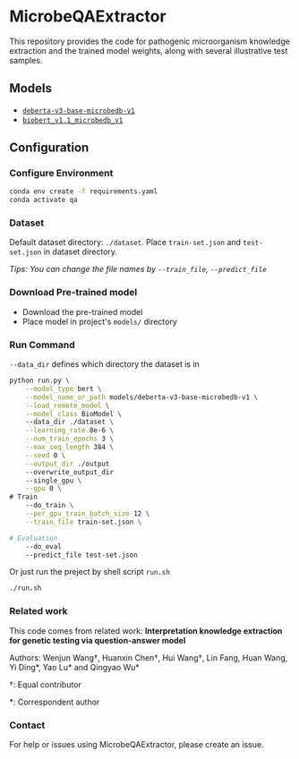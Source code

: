 # MicrobeQAExtractor

This repository provides the code for pathogenic microorganism knowledge extraction and the trained model weights, along with several illustrative test samples.

## Models
- [`deberta-v3-base-microbedb-v1`](https://drive.google.com/drive/folders/1t8Q6P_6WsSn6XRP9TZXBzaU5w_mgN0TK?usp=drive_link)
- [`biobert_v1.1_microbedb_v1`](https://drive.google.com/drive/folders/1ZMQ90Bx1cNxQbIKaGyCrRZW9HSWWBMoM?usp=drive_link)

## Configuration

### Configure Environment
```bash
conda env create -f requirements.yaml
conda activate qa
```

<!-- ### Additional Requirements
- Transforms
- pandas : Transforms the SQuAD prediction file into the BioASQ format (`pip install pandas`)
- tensorboardX : SummaryWriter module (`pip install tensorboardX`) -->

### Dataset
Default dataset directory: `./dataset`. 
Place `train-set.json` and `test-set.json` in dataset directory.

*Tips: You can change the file names by `--train_file`, `--predict_file`*

### Download Pre-trained model
- Download the pre-trained model
- Place model in project's `models/` directory

### Run Command
`--data_dir` defines which directory the dataset is in
```bash
python run.py \
    --model_type bert \
    --model_name_or_path models/deberta-v3-base-microbedb-v1 \
    --load_remote_model \
    --model_class BioModel \  
    --data_dir ./dataset \
    --learning_rate 8e-6 \
    --num_train_epochs 3 \
    --max_seq_length 384 \
    --seed 0 \
    --output_dir ./output
    --overwrite_output_dir
    --single_gpu \
    --gpu 0 \
# Train
    --do_train \
    --per_gpu_train_batch_size 12 \
    --train_file train-set.json \

# Evaluation
    --do_eval
    --predict_file test-set.json
```
Or just run the preject by shell script `run.sh`
```bash
./run.sh
```

### Related work
This code comes from related work: **Interpretation knowledge extraction for genetic testing via question-answer model**

Authors: Wenjun Wang†, Huanxin Chen†, Hui Wang†, Lin Fang, Huan Wang, Yi Ding*, Yao Lu* and Qingyao Wu*

†: Equal contributor

*: Correspondent author

### Contact
For help or issues using MicrobeQAExtractor, please create an issue.